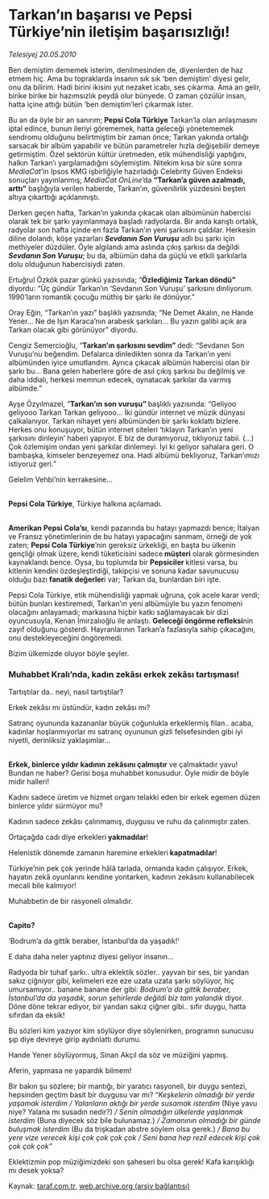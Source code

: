 # Tarkan’ın başarısı ve Pepsi Türkiye’nin iletişim başarısızlığı!

*Telesiyej 20.05.2010*

<div class="yazi"><p>Ben demiştim dememek isterim, denilmesinden de, diyenlerden de haz etmem hiç. Ama bu topraklarda insanın sık sık ‘ben demiştim’ diyesi gelir, onu da bilirim. Hadi birini ikisini yut nezaket icabı, ses çıkarma. Ama an gelir, birike birike bir hazımsızlık peydâ olur bünyede. O zaman çözülür insan, hatta içine attığı bütün ‘ben demiştim’leri çıkarmak ister.</p>
<p>Bu an da öyle bir an sanırım;<b> Pepsi Cola Türkiye</b> Tarkan’la olan anlaşmasını iptal edince, bunun ileriyi görememek, hatta geleceği yönetememek sendromu olduğunu belirtmiştim bir zaman önce; Tarkan yakında ortalığı sarsacak bir albüm yapabilir ve bütün parametreler hızla değişebilir demeye getirmiştim. Özel sektörün kültür üretmeden, etik mühendisliği yaptığını, halkın Tarkan’ı yargılamadığını söylemiştim. Nitekim kısa bir süre sonra <i>MediaCat</i>’in Ipsos KMG işbirliğiyle hazırladığı Celebrity Güven Endeksi sonuçları yayınlanmış; <i>MediaCat OnLine</i>’da <b>“Tarkan’a güven azalmadı, arttı”</b> başlığıyla verilen haberde, Tarkan’ın, güvenilirlik yüzdesini beşten altıya çıkarttığı açıklanmıştı.</p>
<p>Derken geçen hafta, Tarkan’ın yakında çıkacak olan albümünün habercisi olarak tek bir şarkı yayınlanmaya başladı radyolarda. Bir anda karıştı ortalık, radyolar son hafta içinde en fazla Tarkan’ın yeni şarkısını çaldılar. Herkesin diline dolandı, köşe yazarları <b><i>Sevdanın Son Vuruşu</i></b> adlı bu şarkı için methiyeler düzdüler. Öyle algılandı ama aslında çıkış şarkısı da değildi <b><i>Sevdanın Son Vuruşu</i></b>; bu da, albümün daha da güçlü ve etkili şarkılarla dolu olduğunun habercisiydi zaten.</p>
<p>Ertuğrul Özkök pazar günkü yazısında; “<b>Özlediğimiz Tarkan döndü” </b>diyordu: “Üç gündür Tarkan’ın ‘Sevdanın Son Vuruşu’ şarkısını dinliyorum. 1990’ların romantik çocuğu müthiş bir şarkı ile dönüyor.” </p>
<p>Oray Eğin, “Tarkan’ın yazı” başlıklı yazısında; “Ne Demet Akalın, ne Hande Yener... Ne de Işın Karaca’nın arabesk şarkıları... Bu yazın galibi açık ara Tarkan olacak gibi görünüyor” diyordu.</p>
<p>Cengiz Semercioğlu, “<b>Tarkan’ın şarkısını sevdim” </b>dedi: “Sevdanın Son Vuruşu’nu beğendim. Defalarca dinledikten sonra da Tarkan’ın yeni albümünden iyice umutlandım. Ayrıca çıkacak albümün habercisi olan bir şarkı bu... Bana gelen haberlere göre de asıl çıkış şarkısı bu değilmiş ve daha iddialı, herkesi memnun edecek, oynatacak şarkılar da varmış albümde.”</p>
<p>Ayşe Özyılmazel, “<b>Tarkan’ın son vuruşu” </b>başlıklı yazısında: “Geliyoo geliyooo Tarkan Tarkan geliyooo... İki gündür internet ve müzik dünyası çalkalanıyor. Tarkan nihayet yeni albümünden bir şarkı koklattı bizlere. Herkes onu konuşuyor, bütün internet siteleri ‘tıklayın Tarkan’ın yeni şarkısını dinleyin’ haberi yapıyor. E biz de duramıyoruz, tıklıyoruz tabii. (...) Çok özlemişim ondan yeni şarkılar dinlemeyi. İyi ki geliyor sahalara geri. O bambaşka, kimseler benzeyemez ona. Hadi albümü bekliyoruz, Tarkan’ımızı istiyoruz geri.” </p>
<p>Gelelim Vehbi’nin kerrakesine...</p>
<p><b><br/>Pepsi Cola Türkiye</b>, Türkiye halkına açılamadı. </p>
<p><b><br/>Amerikan Pepsi Cola’sı</b>, kendi pazarında bu hatayı yapmazdı bence; İtalyan ve Fransız yönetimlerinin de bu hatayı yapacağını sanmam, örneği de yok zaten; <b>Pepsi Cola Türkiye</b>’nin gereksiz ürkekliği, en başta bu ülkenin gençliği olmak üzere, kendi tüketicisini sadece<b> müşteri</b> olarak görmesinden kaynaklandı bence. Oysa, bu toplumda bir <b>Pepsiciler </b>kitlesi varsa, bu kitlenin kendini özdeşleştirdiği, takipçisi ve sonuna kadar savunucusu olduğu bazı <b>fanatik değerler</b>i var; Tarkan da, bunlardan biri işte.</p>
<p>Pepsi Cola Türkiye, etik mühendisliği yapmak uğruna, çok acele karar verdi; bütün bunları kestiremedi, Tarkan’ın yeni albümüyle bu yazın fenomeni olacağını anlayamadı; markasına hiçbir katkı sağlamayacak bir dizi oyuncusuyla, Kenan İmirzalıoğlu ile anlaştı. <b>Geleceği öngörme refleksi</b>nin zayıf olduğunu gösterdi. Hayranlarının Tarkan’a fazlasıyla sahip çıkacağını, onu destekleyeceğini öngöremedi. </p>
<p>Bizim ülkemizde oluyor böyle şeyler.</p>
<p> </p>
<h3>Muhabbet Kralı’nda, kadın zekâsı erkek zekâsı tartışması!</h3>
<p>Tartıştılar da.. neyi, nasıl tartıştılar?</p>
<p>Erkek zekâsı mı üstündür, kadın zekâsı mı?</p>
<p>Satranç oyununda kazananlar büyük çoğunlukla erkeklermiş filan.. acaba, kadınlar hoşlanmıyorlar mı satranç oyununun gizli felsefesinden gibi iyi niyetli, derinliksiz yaklaşımlar...</p>
<p><b><br/>Erkek, binlerce yıldır kadının zekâsını çalmıştır</b> ve çalmaktadır yavu! Bundan ne haber? Gerisi boşa muhabbet konusudur. Öyle midir de böyle midir halleri!</p>
<p>Kadını sadece üretim ve hizmet organı telakki eden bir erkek egemen düzen binlerce yıldır sürmüyor mu?</p>
<p>Kadının sadece zekâsı çalınmamış, duygusu ve ruhu da çalınmıştır zaten.</p>
<p>Ortaçağda cadı diye erkekleri<b> yakmadılar</b>!</p>
<p>Helenistik dönemde zamanın haremine erkekleri<b> kapatmadılar</b>!</p>
<p>Türkiye’nin pek çok yerinde hâlâ tarlada, ormanda kadın çalışıyor. Erkek, hayatın zekâ oyunlarını kendine yontarken, kadının zekâsını kullanabilecek mecali bile kalmıyor!</p>
<p>Muhabbetin de bir rasyoneli olmalıdır.</p>
<p><b><br/>Capito?</b></p>
<p> </p>
<p>‘Bodrum’a da gittik beraber, İstanbul’da da yaşadık!’</p>
<p>E daha daha neler yaptınız diyesi geliyor insanın...</p>
<p>Radyoda bir tuhaf şarkı.. ultra eklektik sözler.. yayvan bir ses, bir yandan sakız çiğniyor gibi, kelimeleri eze eze uzata uzata şarkı söylüyor, hiç umursamıyor.. banane banane der gibi:<i> Bodrum’a da gittik beraber, İstanbul’da da yaşadık, sorun şehirlerde değildi biz tam yalandık</i> diyor. Döne döne tekrar ediyor, bir yandan sakız çiğner gibi.. sıfır duygu, hatta sıfırdan da eksik!</p>
<p>Bu sözleri kim yazıyor kim söylüyor diye söylenirken, programın sunucusu şıp diye devreye girip aydınlattı durumu.</p>
<p>Hande Yener söylüyormuş, Sinan Akçıl da söz ve müziğini yapmış.</p>
<p>Aferin, yapmasa ne yapardık bilmem! </p>
<p>Bir bakın şu sözlere; bir mantığı, bir yaratıcı rasyoneli, bir duygu sentezi, hepsinden geçtim basit bir duygusu var mı? “<i>Keşkelerin olmadığı bir yerde yaşamak isterdim / Yalanların aktığı bir yerde susamak isterdim </i>(Niye yavu niye? Yalana mı susadın nedir?) <i>/ Senin olmadığın ülkelerde yaşlanmak isterdim </i>(Buna diyecek söz bile bulunamaz.)<i> / Zamanının olmadığı bir günde buluşmak isterdim</i> (Bu da trişkadan abstre söylem olsa gerek.)<i> / Bana bu yere vize verecek kişi çok çok çok çok / Seni bana hep rezil edecek kişi çok çok çok çok”</i></p>
<p>Eklektizmin pop müziğimizdeki son şaheseri bu olsa gerek! Kafa karışıklığı mı desek yoksa?</p></div>

Kaynak: [taraf.com.tr](http://www.taraf.com.tr:80/telesiyej/makale-tarkan-in-basarisi-ve-pepsi-turkiye-nin-iletisim.htm), [web.archive.org (arşiv bağlantısı)](http://web.archive.org/web/20100524044042/http://www.taraf.com.tr:80/telesiyej/makale-tarkan-in-basarisi-ve-pepsi-turkiye-nin-iletisim.htm)
